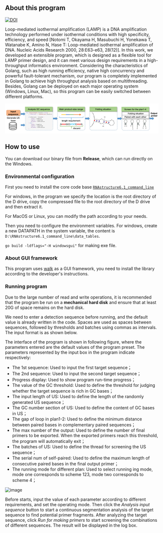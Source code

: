 ## About this program 

[![DOI](https://zenodo.org/badge/358175367.svg)](https://zenodo.org/badge/latestdoi/358175367)

Loop-mediated isothermal amplification (LAMP) is a DNA amplification technology performed under isothermal conditions with high specificity, efficiency, and speed [Notomi T, Okayama H, Masubuchi H, Yonekawa T, Watanabe K, Amino N, Hase T: Loop-mediated isothermal amplification of DNA. Nucleic Acids Research 2000, 28:E63-e63, 28(12)]. In this work, we developed an extensible program, which is designed as a flexible tool for LAMP primer design, and it can meet various design requirements in a high-throughput informatics environment. Considering the characteristics of Golang, such as high running efficiency, native high concurrency and powerful fault-tolerant mechanism, our program is completely implemented in Golang to achieve high throughput analysis based on multithreading. Besides, Golang can be deployed on each major operating system (Windows, Linux, Mac), so this program can be easily switched between different platforms.

![image](./images/fig1.png)

## How to use

You can download our binary file from **Release**, which can run directly on the Windows.

### Environmental configuration

First you need to install the core code base [```RNAstructure6.1_command_line```](http://rna.urmc.rochester.edu/RNAstructure.html) 

For windows, in the program we specify the location is the root directory of the D drive, copy the compressed file to the root directory of the D drive and then extract it.

For MacOS or Linux, you can modify the path according to your needs.

Then you need to configure the environment variables. For windows, create a new DATAPATH in the system variable, the content is ```D:\RNAstructure6.1_command_line\data_tables```.  

```go build -ldflags="-H windowsgui"``` for making exe file.

### About GUI framework

This program uses [walk](https://github.com/lxn/walk/) as a GUI framework, you need to install the library according to the developer's instructions.

### Running program

Due to the large number of read and write operations, it is recommended that the program be run on a **mechanical hard disk** and ensure that at least 20G of space remains on the hard disk.

We need to enter a detection sequence before running, and the default value is already written in the code. Spaces are used as spaces between sequences, followed by thresholds and batches using commas as intervals. The input format is as shown below.

The interface of the program is shown in following figure, where the parameters entered are the default values of the program preset. The parameters represented by the input box in the program indicate respectively:

*   The 1st sequence: Used to input the first target sequence；
*   The 2nd sequence: Used to input the second target sequence；
*   Progress display: Used to show program run-time progress；
*   The value of the GC threshold: Used to define the threshold for judging whether the target sequence is rich in GC bases；
*   The input length of US: Used to define the length of the randomly generated US sequence；
*   The GC number section of US: Used to define the content of GC bases in US；
*   The gap of loop in plan1-2: Used to define the minimum distance between paired bases in complementary paired sequences；
*   The max number of the output: Used to define the number of final primers to be exported. When the exported primers reach this threshold, the program will automatically exit；
*   The batches of US: Used to define the thread for screening the US sequence；
*   The serial num of self-paired: Used to define the maximum length of consecutive paired bases in the final output primer；
*   The running mode for different plan: Used to select running ing mode, mode one corresponds to scheme 123, mode two corresponds to scheme 4；


![image](./images/fig2.png)

Before starts, input the value of each parameter according to different requirements, and set the operating mode. Then click the *Analysis input sequence* button to start a continuous segmentation analysis of the target sequence to find potential primer fragments. After analyzing the target sequence, click *Run for making primers* to start screening the combinations of different sequences. The result will be displayed in the log box.

